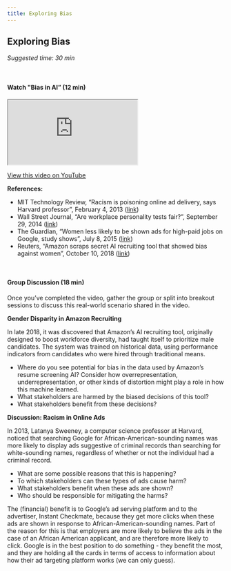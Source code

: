 ```yaml
---
title: Exploring Bias 
---
```


## Exploring Bias 
_Suggested time: 30 min_

<br>

#### Watch "Bias in AI” (12 min)

<div class="embed-responsive embed-responsive-16by9">
  <iframe class="embed-responsive-item" src="https://www.youtube.com/embed/nkadfdC1kYE" allowfullscreen>
  </iframe></div>
  
[View this video on YouTube](http://bit.ly/WeareAI_BiasAI)

**References:**
* MIT Technology Review, “Racism is poisoning online ad delivery, says Harvard professor”, February 4, 2013 ([link](https://www.technologyreview.com/2013/02/04/253879/racism-is-poisoning-online-ad-delivery-says-harvard-professor/))
* Wall Street Journal, “Are workplace personality tests fair?”, September 29, 2014 ([link](http://www.wsj.com/articles/are-workplace-personality-tests-fair-1412044257))
* The Guardian, “Women less likely to be shown ads for high-paid jobs on Google, study shows”, July 8, 2015 ([link](https://www.theguardian.com/technology/2015/jul/08/women-less-likely-ads-high-paid-jobs-google-study))
* Reuters, “Amazon scraps secret AI recruiting tool that showed bias against women”, October 10, 2018 ([link](https://www.reuters.com/article/us-amazon-com-jobs-automation-insight/amazon-scraps-secret-ai-recruiting-tool-that-showed-bias-against-women-idUSKCN1MK08G))

<br>

#### Group Discussion (18 min)
Once you’ve completed the video, gather the group or split into breakout sessions to discuss this real-world scenario shared in the video.

**Gender Disparity in Amazon Recruiting**

In late 2018, it was discovered that Amazon’s AI recruiting tool, originally designed to boost workforce diversity, had taught itself to prioritize male candidates. The system was trained on historical data, using performance indicators from candidates who were hired through traditional means.

* Where do you see potential for bias in the data used by Amazon’s resume screening AI? Consider how overrepresentation, underrepresentation, or other kinds of distortion might play a role in how this machine learned.
* What stakeholders are harmed by the biased decisions of this tool? 
* What stakeholders benefit from these decisions?

**Discussion: Racism in Online Ads**

In 2013, Latanya Sweeney, a computer science professor at Harvard, noticed that searching Google for African-American-sounding names was more likely to display ads suggestive of criminal records than searching for white-sounding names, regardless of whether or not the individual had a criminal record.

* What are some possible reasons that this is happening?
* To which stakeholders can these types of ads cause harm? 
* What stakeholders benefit when these ads are shown?
* Who should be responsible for mitigating the harms?

The (financial) benefit is to Google’s ad serving platform and to the advertiser, Instant Checkmate, because they get more clicks when these ads are shown in response to African-American-sounding names. Part of the reason for this is that employers are more likely to believe the ads in the case of an African American applicant, and are therefore more likely to click. Google is in the best position to do something - they benefit the most, and they are holding all the cards in terms of access to information about how their ad targeting platform works (we can only guess).
